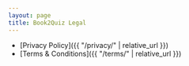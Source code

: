 ```yaml
---
layout: page
title: Book2Quiz Legal
---
```


- [Privacy Policy]({{ "/privacy/" | relative_url }})
- [Terms & Conditions]({{ "/terms/"  | relative_url }})
